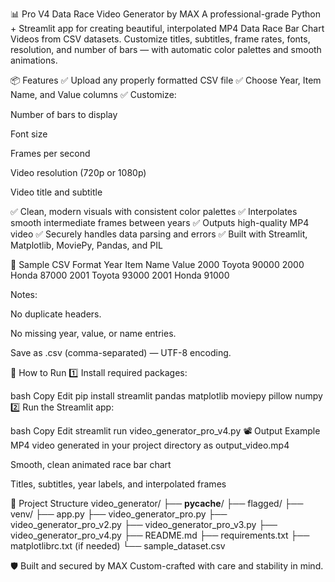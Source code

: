 📊 Pro V4 Data Race Video Generator by MAX
A professional-grade Python + Streamlit app for creating beautiful, interpolated MP4 Data Race Bar Chart Videos from CSV datasets.
Customize titles, subtitles, frame rates, fonts, resolution, and number of bars — with automatic color palettes and smooth animations.

📦 Features
✅ Upload any properly formatted CSV file
✅ Choose Year, Item Name, and Value columns
✅ Customize:

Number of bars to display

Font size

Frames per second

Video resolution (720p or 1080p)

Video title and subtitle

✅ Clean, modern visuals with consistent color palettes
✅ Interpolates smooth intermediate frames between years
✅ Outputs high-quality MP4 video
✅ Securely handles data parsing and errors
✅ Built with Streamlit, Matplotlib, MoviePy, Pandas, and PIL

📁 Sample CSV Format
Year	Item Name	Value
2000	Toyota	90000
2000	Honda	87000
2001	Toyota	93000
2001	Honda	91000

Notes:

No duplicate headers.

No missing year, value, or name entries.

Save as .csv (comma-separated) — UTF-8 encoding.

🚀 How to Run
1️⃣ Install required packages:

bash
Copy
Edit
pip install streamlit pandas matplotlib moviepy pillow numpy
2️⃣ Run the Streamlit app:

bash
Copy
Edit
streamlit run video_generator_pro_v4.py
📽️ Output Example
MP4 video generated in your project directory as output_video.mp4

Smooth, clean animated race bar chart

Titles, subtitles, year labels, and interpolated frames

📌 Project Structure
video_generator/
├── __pycache__/
├── flagged/
├── venv/
├── app.py
├── video_generator_pro.py
├── video_generator_pro_v2.py
├── video_generator_pro_v3.py
├── video_generator_pro_v4.py
├── README.md
├── requirements.txt
├── matplotlibrc.txt  (if needed)
└── sample_dataset.csv

🛡️ Built and secured by MAX
Custom-crafted with care and stability in mind.
